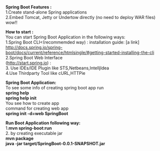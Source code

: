 <b>Spring Boot Features : </b><br/>
1.Create stand-alone Spring applications <br/>
2.Embed Tomcat, Jetty or Undertow directly (no need to deploy WAR files) wow!! <br/>

<b>How to start : </b><br/>
You can start Spring Boot Application in the following ways: <br/>
1.Spring Boot CLI<(recommemded 	way)  : 
installation guide: [a link] http://docs.spring.io/spring-boot/docs/current/reference/htmlsingle/#getting-started-installing-the-cli <br/>
2.Spring Boot Web Interface<br/>(http://start.spring.io)  : <br/>
3. Use IDEs/IDE Plugin like STS,Netbeans,IntelljIdea<br/>
4.Use Thirdparty Tool like cURL,HTTPie

<b>Spring Boot Application:</b> <br/>
To see some info of creating spring boot app run <br>
<b>spring help</b><br/>
<b>spring help init</b> <br>
You see how to create app <br>
command for creating web app <br>
<b>spring init -d=web SpringBoot</b> <br>

<b>Run Boot Application following way:</b> <br/>
1.<b>mvn spring-boot:run </b><br/>
2. by creating executable jar <br/>
<b>mvn package <br/>
java -jar target/SpringBoot-0.0.1-SNAPSHOT.jar </b>
